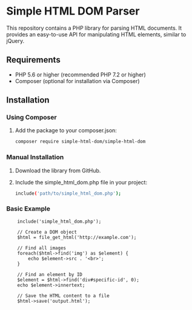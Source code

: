 # Simple HTML DOM Parser

This repository contains a PHP library for parsing HTML documents. It provides an easy-to-use API for manipulating HTML elements, similar to jQuery.

## Requirements

- PHP 5.6 or higher (recommended PHP 7.2 or higher)
- Composer (optional for installation via Composer)

## Installation

### Using Composer

1. Add the package to your composer.json:
    ```bash
    composer require simple-html-dom/simple-html-dom
    ```
### Manual Installation

1. Download the library from GitHub.

2. Include the simple_html_dom.php file in your project:

    ```bash
    include('path/to/simple_html_dom.php');
    ```

### Basic Example

     
     
		include('simple_html_dom.php');

		// Create a DOM object
		$html = file_get_html('http://example.com');

		// Find all images
		foreach($html->find('img') as $element) {
			echo $element->src . '<br>';
		}

		// Find an element by ID
		$element = $html->find('div#specific-id', 0);
		echo $element->innertext;

		// Save the HTML content to a file
		$html->save('output.html');
	 
     
 
